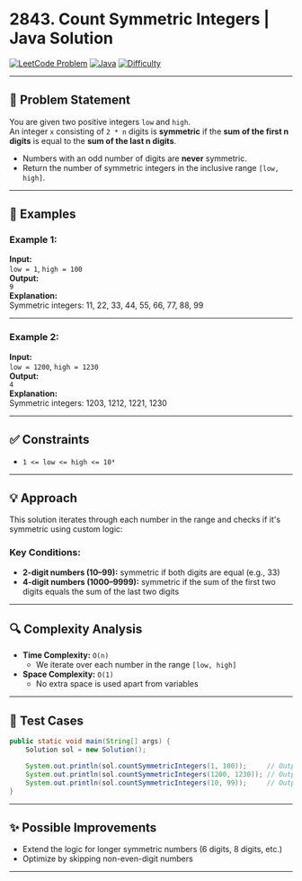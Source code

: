 # 2843. Count Symmetric Integers | Java Solution

[![LeetCode Problem](https://img.shields.io/badge/LeetCode-2843.%20Count%20Symmetric%20Integers-blue)](https://leetcode.com/problems/count-symmetric-integers/)
[![Java](https://img.shields.io/badge/Language-Java-orange)](https://www.java.com/)
[![Difficulty](https://img.shields.io/badge/Difficulty-Easy-brightgreen)]()

---

## 🧩 Problem Statement

You are given two positive integers `low` and `high`.  
An integer `x` consisting of `2 * n` digits is **symmetric** if the **sum of the first n digits** is equal to the **sum of the last n digits**.

- Numbers with an odd number of digits are **never** symmetric.
- Return the number of symmetric integers in the inclusive range `[low, high]`.

---

## 🧠 Examples

### Example 1:

**Input:**  
`low = 1`, `high = 100`  
**Output:**  
`9`  
**Explanation:**  
Symmetric integers: 11, 22, 33, 44, 55, 66, 77, 88, 99

---

### Example 2:

**Input:**  
`low = 1200`, `high = 1230`  
**Output:**  
`4`  
**Explanation:**  
Symmetric integers: 1203, 1212, 1221, 1230

---

## ✅ Constraints

- `1 <= low <= high <= 10⁴`

---

## 💡 Approach

This solution iterates through each number in the range and checks if it's symmetric using custom logic:

### Key Conditions:
- **2-digit numbers (10–99):** symmetric if both digits are equal (e.g., 33)
- **4-digit numbers (1000–9999):** symmetric if the sum of the first two digits equals the sum of the last two digits

---

## 🔍 Complexity Analysis

- **Time Complexity:** `O(n)`  
  - We iterate over each number in the range `[low, high]`
- **Space Complexity:** `O(1)`  
  - No extra space is used apart from variables

---

## 🧪 Test Cases

```java
public static void main(String[] args) {
    Solution sol = new Solution();

    System.out.println(sol.countSymmetricIntegers(1, 100));     // Output: 9
    System.out.println(sol.countSymmetricIntegers(1200, 1230)); // Output: 4
    System.out.println(sol.countSymmetricIntegers(10, 99));     // Output: 9
}
```

---

## ✨ Possible Improvements

- Extend the logic for longer symmetric numbers (6 digits, 8 digits, etc.)
- Optimize by skipping non-even-digit numbers

---

